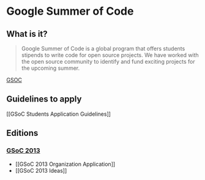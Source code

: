 # Google Summer of Code
## What is it?
> Google Summer of Code is a global program that offers students stipends to write code for open source projects. We have worked with the open source community to identify and fund exciting projects for the upcoming summer. 

[GSOC](https://google-melange.appspot.com/gsoc/homepage/google/gsoc2013)

## Guidelines to apply
 [[GSoC Students Application Guidelines]]
## Editions

### [GSoC 2013](http://www.google-melange.com/gsoc/homepage/google/gsoc2013)
* [[GSoC 2013 Organization Application]]
* [[GSoC 2013 Ideas]]
